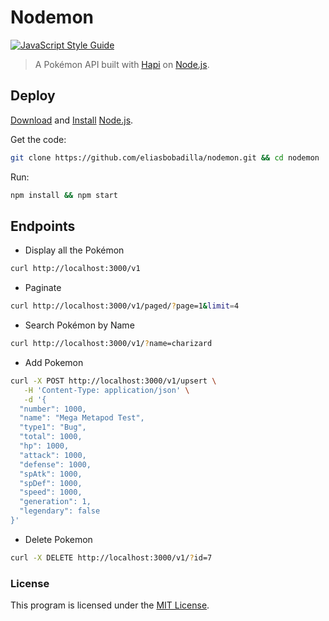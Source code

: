 # Nodemon

[![JavaScript Style Guide](https://cdn.rawgit.com/standard/standard/master/badge.svg)](https://github.com/standard/standard)

> A Pokémon API built with [Hapi](https://github.com/hapijs/hapi) on [Node.js](https://nodejs.org).

## Deploy

[Download](https://nodejs.org/en/download) and [Install](https://docs.npmjs.com/downloading-and-installing-node-js-and-npm) [Node.js](https://nodejs.org).

Get the code:

```bash
git clone https://github.com/eliasbobadilla/nodemon.git && cd nodemon
```

Run:

```bash
npm install && npm start
```

## Endpoints

- Display all the Pokémon

```bash
curl http://localhost:3000/v1
```

- Paginate

```bash
curl http://localhost:3000/v1/paged/?page=1&limit=4
```

- Search Pokémon by Name

```bash
curl http://localhost:3000/v1/?name=charizard
```

- Add Pokemon

```bash
curl -X POST http://localhost:3000/v1/upsert \
   -H 'Content-Type: application/json' \
   -d '{
  "number": 1000,
  "name": "Mega Metapod Test",
  "type1": "Bug",
  "total": 1000,
  "hp": 1000,
  "attack": 1000,
  "defense": 1000,
  "spAtk": 1000,
  "spDef": 1000,
  "speed": 1000,
  "generation": 1,
  "legendary": false
}'
```

- Delete Pokemon

```bash
curl -X DELETE http://localhost:3000/v1/?id=7
```

### License

This program is licensed under the [MIT License](./LICENSE.md).